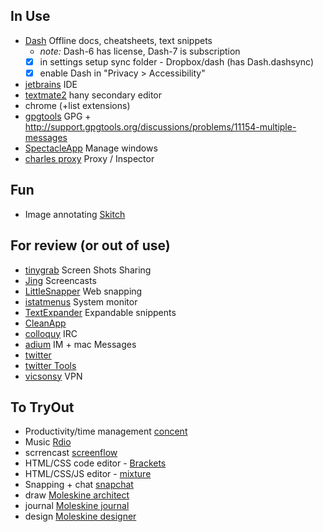 ## In Use
- [Dash](https://kapeli.com/dash) Offline docs, cheatsheets, text snippets
  - _note:_ Dash-6 has license, Dash-7 is subscription  
  - [x] in settings setup sync folder - Dropbox/dash (has Dash.dashsync)
  - [x] enable Dash in "Privacy > Accessibility" 
- [jetbrains](www.jetbrains.com) IDE
- [textmate2](https://github.com/textmate/textmate/downloads) hany secondary editor
- chrome (+list extensions)
- [gpgtools](https://gpgtools.org) GPG + http://support.gpgtools.org/discussions/problems/11154-multiple-messages
- [SpectacleApp](http://spectacleapp.com) Manage windows
- [charles proxy](http://www.charlesproxy.com) Proxy / Inspector 


## Fun
- Image annotating [Skitch](https://itunes.apple.com/ie/app/skitch/id425955336?mt=12)

## For review (or out of use)

- [tinygrab](http://tinygrab.com/) Screen Shots Sharing 
- [Jing](http://www.techsmith.com/jing.html) Screencasts 
- [LittleSnapper](http://www.realmacsoftware.com/littlesnapper/) Web snapping 
- [istatmenus](http://bjango.com/mac/istatmenus/) System monitor 
- [TextExpander](http://smilesoftware.com/TextExpander/index.html) Expandable snippents  
- [CleanApp](http://www.syniumsoftware.com/cleanapp/)
- [colloquy](http://colloquy.info/) IRC
- [adium](http://adium.im/) IM  + mac Messages 
- [twitter](https://itunes.apple.com/ie/app/twitter/id409789998?mt=12) 
- [twitter Tools](https://gist.github.com/lukmdo/9801788)
- [vicsonsy](http://www.sparklabs.com/viscosity/) VPN


## To TryOut
- Productivity/time management [concent](http://www.getconcentrating.com/)
- Music [Rdio](http://www.rdio.com/)
- scrrencast [screenflow](http://www.telestream.net/screenflow)
- HTML/CSS code editor - [Brackets](http://brackets.io)
- HTML/CSS/JS editor - [mixture](http://mixture.io)
- Snapping + chat [snapchat](http://www.snapchat.com)
- draw [Moleskine architect](https://itunes.apple.com/pl/app/the-hand-of-the-architect/id490106047?mt=8)
- journal [Moleskine journal](https://itunes.apple.com/pl/app/moleskine-journal/id550926297?mt=8)
- design [Moleskine designer](https://itunes.apple.com/pl/app/the-hand-of-the-designer/id648833973?mt=8)
